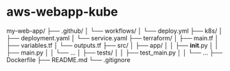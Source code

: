 # aws-webapp-kube

my-web-app/
├── .github/
│   └── workflows/
│       └── deploy.yml
├── k8s/
│   ├── deployment.yaml
│   └── service.yaml
├── terraform/
│   ├── main.tf
│   ├── variables.tf
│   └── outputs.tf
├── src/
│   ├── app/
│   │   ├── __init__.py
│   │   ├── main.py
│   │   └── ...
│   ├── tests/
│   │   ├── test_main.py
│   │   └── ...
├── Dockerfile
├── README.md
└── .gitignore
